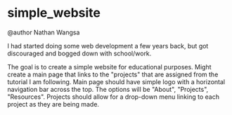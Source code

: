 # simple_website

@author Nathan Wangsa

I had started doing some web development a few years back, but got discouraged and bogged down with school/work.

The goal is to create a simple website for educational purposes. Might create a main page that links to the "projects" that are assigned from the tutorial I am following. Main page should have simple logo with a horizontal navigation bar across the top. The options will be "About", "Projects", "Resources". Projects should allow for a drop-down menu linking to each project as they are being made. 
